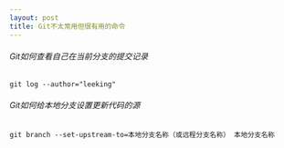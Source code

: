 ```yaml
---
layout: post
title: Git不太常用但很有用的命令
---
```


###### Git如何查看自己在当前分支的提交记录
```
git log --author="leeking"
```

###### Git如何给本地分支设置更新代码的源
```
git branch --set-upstream-to=本地分支名称（或远程分支名称） 本地分支名称
```
